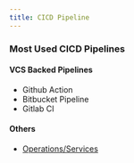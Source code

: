 ```yaml
---
title: CICD Pipeline
---
```


### Most Used CICD Pipelines

#### VCS Backed Pipelines
  - Github Action
  - Bitbucket Pipeline
  - Gitlab CI

#### Others

- [Operations/Services](http://localhost:3000/rtx/notes/6%20Operations/8%20Services/CICD/)